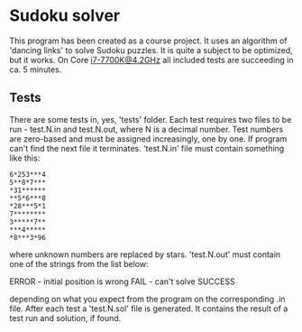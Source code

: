 Sudoku solver
=============
This program has been created as a course project. It uses an algorithm of 'dancing links' to solve Sudoku puzzles.
It is quite a subject to be optimized, but it works. On Core i7-7700K@4.2GHz all included tests are succeeding in ca. 5 minutes.

Tests
-----
There are some tests in, yes, 'tests' folder. Each test requires two files to be run - test.N.in and test.N.out, 
where N is a decimal number. Test numbers are zero-based and must be assigned increasingly, one by one. If program can't find the next file it terminates.
'test.N.in' file must contain something like this:

    6*253***4  
    5**8*7***  
    *31******  
    **5*6***8  
    *28***5*1  
    7********  
    3*****7**  
    ***4*****  
    *8***3*96  

where unknown numbers are replaced by stars. 'test.N.out' must contain one of the strings from the list below:

ERROR - initial position is wrong
FAIL - can't solve
SUCCESS

depending on what you expect from the program on the corresponding .in file.
After each test a 'test.N.sol' file is generated. It contains the result of a test run and solution, if found.
